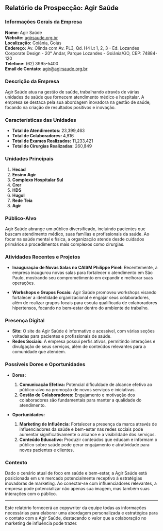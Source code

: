 ## Relatório de Prospecção: Agir Saúde

### Informações Gerais da Empresa
**Nome:** Agir Saúde  
**Website:** [agirsaude.org.br](http://www.agirsaude.org.br)  
**Localização:** Goiânia, Goiás  
**Endereço:** Av. Olinda com Av. PL3, Qd. H4 Lt 1, 2, 3 - Ed. Lozandes Corporate Design - 20° Andar, Parque Lozandes - Goiânia/GO, CEP: 74884-120  
**Telefone:** (62) 3995-5400  
**Email de Contato:** agir@agirsaude.org.br  

### Descrição da Empresa
Agir Saúde atua na gestão de saúde, trabalhando através de várias unidades de saúde que fornecem atendimento médico e hospitalar. A empresa se destaca pela sua abordagem inovadora na gestão de saúde, focando na criação de resultados positivos e inovação.

### Características das Unidades
- **Total de Atendimentos:** 23,399,463
- **Total de Colaboradores:** 4,816
- **Total de Exames Realizados:** 11,233,421
- **Total de Cirurgias Realizadas:** 260,849

### Unidades Principais
1. **Hecad**
2. **Ensino Agir**
3. **Complexo Hospitalar Sul**
4. **Crer**
5. **HDS**
6. **Hugol**
7. **Rede Teia**
8. **Agir**

### Público-Alvo
Agir Saúde abrange um público diversificado, incluindo pacientes que buscam atendimento médico, suas famílias e profissionais da saúde. Ao focar na saúde mental e física, a organização atende desde cuidados primários a procedimentos mais complexos como cirurgias.

### Atividades Recentes e Projetos
- **Inauguração de Novas Salas no CAISM Philippe Pinel:** Recentemente, a empresa inaugurou novas salas para fortalecer o atendimento em São Paulo, mostrando seu comprometimento em expandir e melhorar suas operações.
  
- **Workshops e Grupos Focais:** Agir Saúde promoveu workshops visando fortalecer a identidade organizacional e engajar seus colaboradores, além de realizar grupos focais para escuta qualificada de colaboradores hipertensos, focando no bem-estar dentro do ambiente de trabalho.

### Presença Digital
- **Site:** O site da Agir Saúde é informativo e acessível, com várias seções voltadas para pacientes e profissionais de saúde.
- **Redes Sociais:** A empresa possui perfis ativos, permitindo interações e divulgação de seus serviços, além de conteúdos relevantes para a comunidade que atendem.

### Possíveis Dores e Oportunidades
- **Dores:**
  1. **Comunicação Efetiva:** Potencial dificuldade de alcance efetivo ao público-alvo na promoção de novos serviços e iniciativas.
  2. **Gestão de Colaboradores:** Engajamento e motivação dos colaboradores são fundamentais para manter a qualidade do atendimento.

- **Oportunidades:**
  1. **Marketing de Influência:** Fortalecer a presença da marca através de influenciadores da saúde e bem-estar nas redes sociais pode aumentar significativamente o alcance e a visibilidade dos serviços.
  2. **Conteúdo Educativo:** Produzir conteúdos que educam e informam o público sobre saúde pode gerar engajamento e atratividade para novos pacientes e clientes.

### Contexto
Dado o cenário atual de foco em saúde e bem-estar, a Agir Saúde está posicionada em um mercado potencialmente receptivo à estratégias inovadoras de marketing. Ao conectar-se com influenciadores relevantes, a empresa pode potencializar não apenas sua imagem, mas também suas interações com o público.

---

Este relatório fornecerá ao copywriter da equipe todas as informações necessárias para elaborar uma abordagem personalizada e estratégica para o contato com a Agir Saúde, destacando o valor que a colaboração no marketing de influência pode trazer.